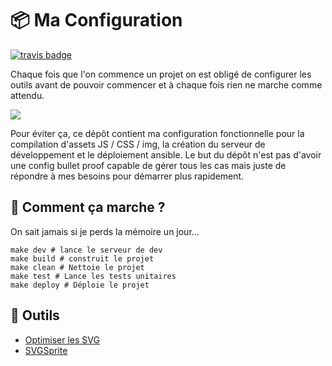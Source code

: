 :package: Ma Configuration
==================================

[![travis badge](https://travis-ci.org/Grafikart/Front-end-boilerplate.svg)](https://travis-ci.org/Grafikart/Front-end-boilerplate)

Chaque fois que l'on commence un projet on est obligé de configurer les outils avant de pouvoir commencer et à chaque fois rien ne marche comme attendu.

![](https://media.giphy.com/media/QXxAGtM56RP6E/giphy.gif)

Pour éviter ça, ce dépôt contient ma configuration fonctionnelle pour la compilation d'assets JS / CSS / img, la création du serveur de développement et le déploiement ansible.
Le but du dépôt n'est pas d'avoir une config bullet proof capable de gérer tous les cas mais juste de répondre à mes besoins pour démarrer plus rapidement.

:triangular_ruler: Comment ça marche ?
------------------

On sait jamais si je perds la mémoire un jour...

```shell
make dev # lance le serveur de dev
make build # construit le projet
make clean # Nettoie le projet
make test # Lance les tests unitaires
make deploy # Déploie le projet
```

:book: Outils
------------------

- [Optimiser les SVG](https://jakearchibald.github.io/svgomg/)
- [SVGSprite](https://svgsprit.es/)
